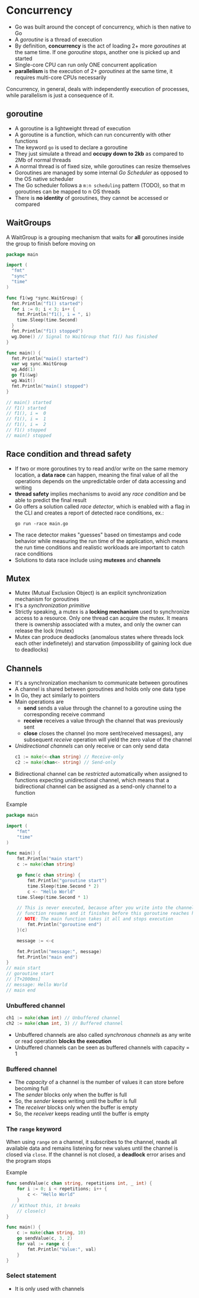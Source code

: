# Concurrency

- Go was built around the concept of concurrency, which is then native to Go
- A *goroutine* is a thread of execution
- By definition, **concurrency** is the act of loading 2+ more *goroutines* at the same time. If one *goroutine* stops, another one is picked up and started
- Single-core CPU can run only ONE concurrent application
- **parallelism** is the execution of 2+ *goroutines* at the same time, it requires multi-core CPUs necessarily

Concurrency, in general, deals with independently execution of processes, while parallelism is just a consequence of it.

## goroutine

- A goroutine is a lightweight thread of execution
- A goroutine is a function, which can run concurrently with other functions
- The keyword `go` is used to declare a goroutine
- They just simulate a thread and **occupy down to 2kb** as compared to 2Mb of normal threads
- A normal thread is of fixed size, while goroutines can resize themselves
- Goroutines are managed by some internal *Go Scheduler* as opposed to the OS native scheduler
- The Go scheduler follows a `m:n scheduling` pattern (TODO), so that m goroutines can be mapped to n OS threads
- There is **no identity** of goroutines, they cannot be accessed or compared

## WaitGroups

A WaitGroup is a grouping mechanism that waits for **all** goroutines inside the group to finish before moving on

```go
package main

import (
  "fmt"
  "sync"
  "time"
)

func f1(wg *sync.WaitGroup) {
  fmt.Println("f1() started")
  for i := 0; i < 3; i++ {
    fmt.Println("f1(), i = ", i)
    time.Sleep(time.Second)
  }
  fmt.Println("f1() stopped")
  wg.Done() // Signal to WaitGroup that f1() has finished
}

func main() {
  fmt.Println("main() started")
  var wg sync.WaitGroup
  wg.Add(1)
  go f1(&wg)
  wg.Wait()
  fmt.Println("main() stopped")
}

// main() started
// f1() started
// f1(), i =  0
// f1(), i =  1
// f1(), i =  2
// f1() stopped
// main() stopped
```

## Race condition and thread safety
- If two or more goroutines try to read and/or write on the same memory location, a **data race** can happen, meaning the final value of all the operations depends on the unpredictable order of data accessing and writing
- **thread safety** implies mechanisms to avoid any *race condition* and be able to predict the final result
- Go offers a solution called *race detector*, which is enabled with a flag in the CLI and creates a report of detected race conditions, ex.:
  ```
  go run -race main.go
  ```
- The race detector makes "guesses" based on timestamps and code behavior while measuring the run time of the application, which means the run time conditions and realistic workloads are important to catch race conditions
- Solutions to data race include using **mutexes** and **channels**

## Mutex
- Mutex (Mutual Exclusion Object) is an explicit synchronization mechanism for goroutines
- It's a *synchronization primitive*
- Strictly speaking, a mutex is a **locking mechanism** used to synchronize access to a resource. Only one thread can acquire the mutex. It means there is ownership associated with a mutex, and only the owner can release the lock (mutex)
- Mutex can produce deadlocks (anomalous states where threads lock each other indefinetely) and starvation (impossibility of gaining lock due to deadlocks)

## Channels
- It's a synchronization mechanism to communicate between goroutines
- A channel is shared between goroutines and holds only one data type
- In Go, they act similarly to pointers
- Main operations are
  - **send** sends a value through the channel to a goroutine using the corresponding receive command
  - **receive** receives a value through the channel that was previously sent
  - **close** closes the channel (no more sent/received messages), any subsequent *receive* operation will yield the zero value of the channel
- *Unidirectional channels* can only receive or can only send data
  ```go
  c1 := make(<-chan string) // Receive-only
  c2 := make(chan<- string) // Send-only
  ```
- Bidirectional channel can be *restricted* automatically when assigned to functions expecting unidirectional channel, which means that a bidirectional channel can be assigned as a send-only channel to a function

Example
```go
package main

import (
	"fmt"
	"time"
)

func main() {
	fmt.Println("main start")
	c := make(chan string)

	go func(c chan string) {
		fmt.Println("goroutine start")
		time.Sleep(time.Second * 2)
		c <- "Hello World"
    time.Sleep(time.Second * 1)

    // This is never executed, because after you write into the channel, the main
    // function resumes and it finishes before this goroutine reaches here
    // NOTE: The main function takes it all and stops execution
		fmt.Println("goroutine end")
	}(c)

	message := <-c

	fmt.Println("message:", message)
	fmt.Println("main end")
}
// main start
// goroutine start
// [T+2000ms]
// message: Hello World
// main end
```

### Unbuffered channel
```go
ch1 := make(chan int) // Unbuffered channel
ch2 := make(chan int, 3) // Buffered channel
```
- Unbuffered channels are also called *synchronous channels* as any write or read operation **blocks the execution**
- Unbuffered channels can be seen as buffered channels with capacity = 1

### Buffered channel
- The *capacity* of a channel is the number of values it can store before becoming full
- The *sender* blocks only when the buffer is full
- So, the *sender* keeps writing until the buffer is full
- The *receiver* blocks only when the buffer is empty
- So, the *receiver* keeps reading until the buffer is empty

### The `range` keyword
When using `range` on a channel, it subscribes to the channel, reads all available data and remains listening for new values until the channel is closed via `close`. If the channel is not closed, a **deadlock** error arises and the program stops

Example
```go
func sendValue(c chan string, repetitions int, _ int) {
	for i := 0; i < repetitions; i++ {
		c <- "Hello World"
	}
  // Without this, it breaks
	// close(c)
}

func main() {
	c := make(chan string, 10)
	go sendValue(c, 3, 2)
	for val := range c {
		fmt.Println("Value:", val)
	}
}
```

### Select statement
- It is only used with channels
